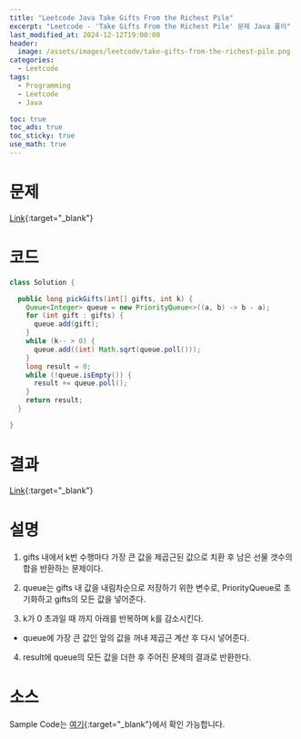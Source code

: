 ```yaml
---
title: "Leetcode Java Take Gifts From the Richest Pile"
excerpt: "Leetcode - 'Take Gifts From the Richest Pile' 문제 Java 풀이"
last_modified_at: 2024-12-12T19:00:00
header:
  image: /assets/images/leetcode/take-gifts-from-the-richest-pile.png
categories:
  - Leetcode
tags:
  - Programming
  - Leetcode
  - Java

toc: true
toc_ads: true
toc_sticky: true
use_math: true
---
```

# 문제
[Link](https://leetcode.com/problems/take-gifts-from-the-richest-pile/){:target="_blank"}

# 코드
```java
class Solution {

  public long pickGifts(int[] gifts, int k) {
    Queue<Integer> queue = new PriorityQueue<>((a, b) -> b - a);
    for (int gift : gifts) {
      queue.add(gift);
    }
    while (k-- > 0) {
      queue.add((int) Math.sqrt(queue.poll()));
    }
    long result = 0;
    while (!queue.isEmpty()) {
      result += queue.poll();
    }
    return result;
  }

}
```

# 결과
[Link](https://leetcode.com/problems/take-gifts-from-the-richest-pile/submissions/1476888325/){:target="_blank"}

# 설명
1. gifts 내에서 k번 수행마다 가장 큰 값을 제곱근된 값으로 치환 후 남은 선물 갯수의 합을 반환하는 문제이다.

2. queue는 gifts 내 값을 내림차순으로 저장하기 위한 변수로, PriorityQueue로 초기화하고 gifts의 모든 값을 넣어준다.

3. k가 0 초과일 때 까지 아래를 반복하며 k를 감소시킨다.
- queue에 가장 큰 값인 앞의 값을 꺼내 제곱근 계산 후 다시 넣어준다.

4. result에 queue의 모든 값을 더한 후 주어진 문제의 결과로 반환한다.

# 소스
Sample Code는 [여기](https://github.com/GracefulSoul/leetcode/blob/master/src/main/java/gracefulsoul/problems/TakeGiftsFromTheRichestPile.java){:target="_blank"}에서 확인 가능합니다.